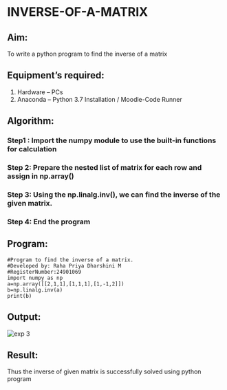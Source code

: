 # INVERSE-OF-A-MATRIX
## Aim:
To write a python program to find the inverse of a matrix
## Equipment’s required:
1. 	Hardware – PCs
2. 	Anaconda – Python 3.7 Installation / Moodle-Code Runner
## Algorithm:
### Step1 : Import the numpy module to use the built-in functions for calculation
### Step 2: Prepare the nested list of matrix for each row and assign in np.array()
### Step 3: Using the np.linalg.inv(), we can find the inverse of the given matrix.
### Step 4: End the program

## Program:
```
#Program to find the inverse of a matrix.
#Developed by: Raha Priya Dharshini M
#RegisterNumber:24901069
import numpy as np
a=np.array([[2,1,1],[1,1,1],[1,-1,2]])
b=np.linalg.inv(a)
print(b)
```
## Output:
![exp 3](https://github.com/user-attachments/assets/199c4d97-a623-47ca-b254-79f7337dac0a)

## Result:
Thus the inverse of given matrix is successfully solved using python program

